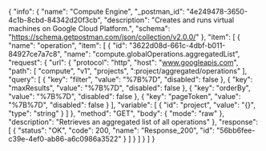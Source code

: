 {
  "info": {
    "name": "Compute Engine",
    "_postman_id": "4e249478-3650-4c1b-8cbd-84342d20f3cb",
    "description": "Creates and runs virtual machines on Google Cloud Platform.",
    "schema": "https://schema.getpostman.com/json/collection/v2.0.0/"
  },
  "item": [
    {
      "name": "operation",
      "item": [
        {
          "id": "3622d08d-661c-4dbf-b011-84927ce7a7c8",
          "name": "compute.globalOperations.aggregatedList",
          "request": {
            "url": {
              "protocol": "http",
              "host": "www.googleapis.com",
              "path": [
                "compute",
                "v1",
                "projects",
                ":project/aggregated/operations"
              ],
              "query": [
                {
                  "key": "filter",
                  "value": "%7B%7D",
                  "disabled": false
                },
                {
                  "key": "maxResults",
                  "value": "%7B%7D",
                  "disabled": false
                },
                {
                  "key": "orderBy",
                  "value": "%7B%7D",
                  "disabled": false
                },
                {
                  "key": "pageToken",
                  "value": "%7B%7D",
                  "disabled": false
                }
              ],
              "variable": [
                {
                  "id": "project",
                  "value": "{}",
                  "type": "string"
                }
              ]
            },
            "method": "GET",
            "body": {
              "mode": "raw"
            },
            "description": "Retrieves an aggregated list of all operations"
          },
          "response": [
            {
              "status": "OK",
              "code": 200,
              "name": "Response_200",
              "id": "56bb6fee-c39e-4ef0-ab86-a6c0986a3522"
            }
          ]
        }
      ]
    }
  ]
}